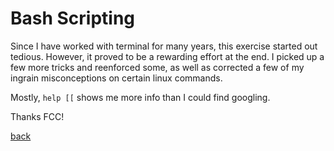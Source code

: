 # Bash Scripting

Since I have worked with terminal for many years, this exercise started out tedious.  However, it proved to be a rewarding effort at the end.  I picked up a few more tricks and reenforced some, as well as corrected a few of my ingrain misconceptions on certain linux commands.

Mostly, `help [[` shows me more info than I could find googling.

Thanks FCC!

[back](https://github.com/hurricanemark/relational_database#relational-database-certification)
